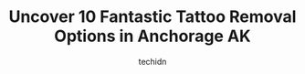---
layout: ampstory
image: https://i0.wp.com/www.depkes.org/wp-content/uploads/2023/06/tattoo-removal-0-in-anchorage-ak-1685849957.png?resize=640,853
author: techidn
featured: false
description: Discover the impressive array of Tattoo Removal options in Anchorage AK, where you can find 10 of the largest Tattoo Removal establishments in the area. From renowned classics to hidden gems
title: Uncover 10 Fantastic Tattoo Removal Options in Anchorage AK
cover:
   title: Uncover 10 Fantastic Tattoo Removal Options in Anchorage AK
   subtitle: Rickpate
   background: https://www.depkes.org/wp-content/uploads/2023/06/tattoo-removal-0-in-anchorage-ak-1685849957.png

pages: 
 - layout: thirds
   top: <h1>#1 Body Piercing Unlimited</h1>
   bottom: "<p>It was great I love the decode of the place and they let my daughter watch. She is gonna get her ears pierced when she is older and I wanted her to watch so she is not sc</p>"
   background: https://www.depkes.org/wp-content/uploads/2023/06/tattoo-removal-1-in-anchorage-ak-1685849957.jpeg
   backgroundblur: true
 - layout: thirds
   top: <h1>#2 SDITATTOO, LLC</h1>
   bottom: "<p>SDI Tattoo was a really pleasant experience. They communicated so well when I was texting them about my idea and Lai drew it up so fast. Lai was a great artist to work wi</p>"
   background: https://www.depkes.org/wp-content/uploads/2023/06/tattoo-removal-2-in-anchorage-ak-1685849959.jpeg
   cta:
      link: https://www.depkes.org/blog/uncover-10-fantastic-tattoo-removal-options-in-anchorage-ak/
      text: Uncover 10 Fantastic Tattoo Removal Options in Anchorage AK
 - layout: thirds
   top: <h1>#3 HardLines Tattoo & Design</h1>
   bottom: "<p>515 E Northern Lights Blvd #100, Anchorage, AK 99503, United States</p>"
   background: https://www.depkes.org/wp-content/uploads/2023/06/tattoo-removal-3-in-anchorage-ak-1685849960.jpeg
   cta:
      link: https://www.depkes.org/blog/uncover-10-fantastic-tattoo-removal-options-in-anchorage-ak/
      text: Uncover 10 Fantastic Tattoo Removal Options in Anchorage AK
 - layout: thirds
   top: <h1>#4 Ultra Violence Tattoo co.</h1>
   bottom: "<p>624 W International Airport Rd STE 100, Anchorage, AK 99518, United States</p>"
   background: https://images.unsplash.com/photo-1613843873231-1447db182f97?ixlib=rb-4.0.3&ixid=MnwxMjA3fDB8MHxwaG90by1wYWdlfHx8fGVufDB8fHx8&auto=format&fit=crop&w=640&h=853&q=80
   cta:
      link: https://www.depkes.org/blog/uncover-10-fantastic-tattoo-removal-options-in-anchorage-ak/
      text: Uncover 10 Fantastic Tattoo Removal Options in Anchorage AK
 - layout: thirds
   top: <h1>#5 Anchorage Tattoo Studio</h1>
   bottom: "<p>706 W Benson Blvd, Anchorage, AK 99503, United States</p>"
   background: https://images.unsplash.com/photo-1527067829737-402993088e6b?ixlib=rb-4.0.3&ixid=MnwxMjA3fDB8MHxwaG90by1wYWdlfHx8fGVufDB8fHx8&auto=format&fit=crop&w=640&h=853&q=80
   cta:
      link: https://www.depkes.org/blog/uncover-10-fantastic-tattoo-removal-options-in-anchorage-ak/
      text: Uncover 10 Fantastic Tattoo Removal Options in Anchorage AK
 - layout: thirds
   top: <h1>#6 The Valla Gallery Tattoo</h1>
   bottom: "<p>360 Boniface Pkwy b-5, Anchorage, AK 99504, United States</p>"
   background: https://images.unsplash.com/photo-1615749413727-825b59a857b5?ixlib=rb-4.0.3&ixid=MnwxMjA3fDB8MHxwaG90by1wYWdlfHx8fGVufDB8fHx8&auto=format&fit=crop&w=640&h=853&q=80
   cta:
      link: https://www.depkes.org/blog/uncover-10-fantastic-tattoo-removal-options-in-anchorage-ak/
      text: Uncover 10 Fantastic Tattoo Removal Options in Anchorage AK
 - layout: thirds
   top: <h1>#7 Primal Instinct Tattoo</h1>
   bottom: "<p>2470 E Tudor Rd, Anchorage, AK 99507, United States</p>"
   background: https://images.unsplash.com/photo-1527066579998-dbbae57f45ce?ixlib=rb-4.0.3&ixid=MnwxMjA3fDB8MHxwaG90by1wYWdlfHx8fGVufDB8fHx8&auto=format&fit=crop&w=640&h=853&q=80
   cta:
      link: https://www.depkes.org/blog/uncover-10-fantastic-tattoo-removal-options-in-anchorage-ak/
      text: Uncover 10 Fantastic Tattoo Removal Options in Anchorage AK
 - layout: thirds
   middle: Continue reading...
   background: https://images.unsplash.com/photo-1618556658017-fd9c732d1360?ixlib=rb-4.0.3&ixid=MnwxMjA3fDB8MHxwaG90by1wYWdlfHx8fGVufDB8fHx8&auto=format&fit=crop&w=640&h=853&q=80
   cta:
      link: https://www.depkes.org/blog/uncover-10-fantastic-tattoo-removal-options-in-anchorage-ak/
      text: Uncover 10 Fantastic Tattoo Removal Options in Anchorage AK
      
---